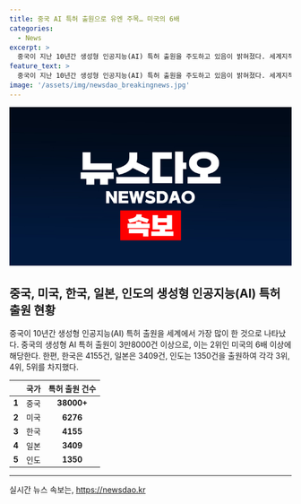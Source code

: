 ```yaml
---
title: 중국 AI 특허 출원으로 유엔 주목… 미국의 6배
categories:
  - News
excerpt: >
  중국이 지난 10년간 생성형 인공지능(AI) 특허 출원을 주도하고 있음이 밝혀졌다. 세계지적재산권기구(WIPO)의 보고에 따르면, 전 세계에서 10년간 5만4000건의 생성형 AI 특허 출원 중 25%가 지난해에 이뤄졌으며, 그 중 3만8000건 이상이 중국에서 발표되었다. 이는 미국의 6배 이상에 달하며, 텐센트, 핑안보험, 바이두, 중국과학원 등 중국 기업과 기관이 상위를 차지했다. 중국의 기술 기업이 특허 신청에서 선전하고 있는 것으로 드러났다. (150자)
feature_text: >
  중국이 지난 10년간 생성형 인공지능(AI) 특허 출원을 주도하고 있음이 밝혀졌다. 세계지적재산권기구(WIPO)의 보고에 따르면, 전 세계에서 10년간 5만4000건의 생성형 AI 특허 출원 중 25%가 지난해에 이뤄졌으며, 그 중 3만8000건 이상이 중국에서 발표되었다. 이는 미국의 6배 이상에 달하며, 텐센트, 핑안보험, 바이두, 중국과학원 등 중국 기업과 기관이 상위를 차지했다. 중국의 기술 기업이 특허 신청에서 선전하고 있는 것으로 드러났다. (150자)
image: '/assets/img/newsdao_breakingnews.jpg'
---
```


<p><img src="/assets/img/newsdao_breakingnews.jpg" alt="cryptoinkorea 속보" /></p>

<h2 data-ke-size="size26">중국, 미국, 한국, 일본, 인도의 생성형 인공지능(AI) 특허 출원 현황</h2>

<p data-ke-size="size16">중국이 10년간 생성형 인공지능(AI) 특허 출원을 세계에서 가장 많이 한 것으로 나타났다. 중국의 생성형 AI 특허 출원이 3만8000건 이상으로, 이는 2위인 미국의 6배 이상에 해당한다. 한편, 한국은 4155건, 일본은 3409건, 인도는 1350건을 출원하여 각각 3위, 4위, 5위를 차지했다.</p>

<table>
  <thead>
    <tr>
      <th></th>
      <th>국가</th>
      <th>특허 출원 건수</th>
    </tr>
  </thead>
  <tbody>
    <tr>
      <td><b>1</b></td>
      <td>중국</td>
      <td style="text-align: center; height: 17px;"><b>38000+</b></td>
    </tr>
    <tr>
      <td><b>2</b></td>
      <td>미국</td>
      <td style="text-align: center; height: 17px;"><b>6276</b></td>
    </tr>
    <tr>
      <td><b>3</b></td>
      <td>한국</td>
      <td style="text-align: center; height: 17px;"><b>4155</b></td>
    </tr>
    <tr>
      <td><b>4</b></td>
      <td>일본</td>
      <td style="text-align: center; height: 17px;"><b>3409</b></td>
    </tr>
    <tr>
      <td><b>5</b></td>
      <td>인도</td>
      <td style="text-align: center; height: 17px;"><b>1350</b></td>
    </tr>
  </tbody>
</table>

<hr>
실시간 뉴스 속보는, <a href="https://newsdao.kr" rel="dofollow">https://newsdao.kr</a>


